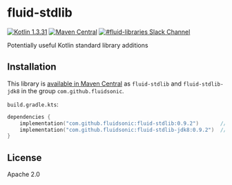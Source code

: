 fluid-stdlib
============

[![Kotlin 1.3.31](https://img.shields.io/badge/Kotlin-1.3.31-blue.svg)](http://kotlinlang.org)
[![Maven Central](https://img.shields.io/maven-central/v/com.github.fluidsonic/fluid-stdlib.svg)](https://search.maven.org/search?q=g:com.github.fluidsonic%20a:fluid-stdlib*)
[![#fluid-libraries Slack Channel](https://img.shields.io/badge/slack-%23fluid--libraries-543951.svg)](https://kotlinlang.slack.com/messages/C7UDFSVT2/)

Potentially useful Kotlin standard library additions



Installation
------------

This library is [available in Maven Central](https://search.maven.org/search?q=g:com.github.fluidsonic%20a:fluid-stdlib*) as
`fluid-stdlib` and `fluid-stdlib-jdk8` in the group `com.github.fluidsonic`.

`build.gradle.kts`:
```kotlin
dependencies {
    implementation("com.github.fluidsonic:fluid-stdlib:0.9.2")       // JDK 7
    implementation("com.github.fluidsonic:fluid-stdlib-jdk8:0.9.2")  // JDK 8 and above
}
```



License
-------

Apache 2.0
